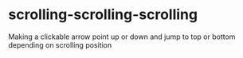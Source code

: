 # scrolling-scrolling-scrolling
Making a clickable arrow point up or down and jump to top or bottom depending on scrolling position
